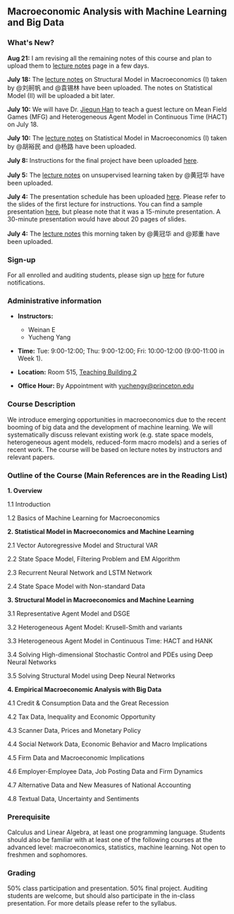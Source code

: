 ## Macroeconomic Analysis with Machine Learning and Big Data

### What's New?

**Aug 21:** I am revising all the remaining notes of this course and plan to upload them to [lecture notes](https://github.com/yangycpku/macro_ML/tree/master/Notes) page in a few days.

**July 18:** The [lecture notes](https://github.com/yangycpku/macro_ML/tree/master/Notes) on Structural Model in Macroeconomics (I) taken by @刘舸帆 and @袁锡林 have been uploaded. The notes on Statistical Model (II) will be uploaded a bit later.

**July 10:** We will have Dr. [Jiequn Han](https://web.math.princeton.edu/~jiequnh/) to teach a guest lecture on Mean Field Games (MFG) and Heterogeneous Agent Model in Continuous Time (HACT) on July 18.

**July 10:** The [lecture notes](https://github.com/yangycpku/macro_ML/tree/master/Notes) on Statistical Model in Macroeconomics (I) taken by @胡裕民 and @杨路 have been uploaded.

**July 8:** Instructions for the final project have been uploaded [here](https://github.com/yangycpku/macro_ML/blob/master/Final%20Project/Final%20Project.md).

**July 5:** The [lecture notes](https://github.com/yangycpku/macro_ML/tree/master/Notes) on unsupervised learning taken by @黄冠华 have been uploaded. 

**July 4:** The presentation schedule has been uploaded [here](https://github.com/yangycpku/macro_ML/blob/master/Presentation%20Schedule.md). Please refer to the slides of the first lecture for instructions. You can find a sample presentation [here](https://github.com/yangycpku/macro_ML/blob/master/Presentation/sample_slides.pdf), but please note that it was a 15-minute presentation. A 30-minute presentation would have about 20 pages of slides.

**July 4:** The [lecture notes](https://github.com/yangycpku/macro_ML/tree/master/Notes) this morning taken by @黄冠华 and @郑重 have been uploaded. 

### Sign-up

For all enrolled and auditing students, please sign up [here](https://www.wjx.cn/jq/41872990.aspx) for future notifications.

### Administrative information

- **Instructors:**   
    - Weinan E
    - Yucheng Yang

- **Time:** Tue: 9:00-12:00; Thu: 9:00-12:00; Fri: 10:00-12:00 (9:00-11:00 in Week 1). 

- **Location:**  Room 515, [Teaching Building 2](https://maps.baidu.com/poi/%E5%8C%97%E4%BA%AC%E5%A4%A7%E5%AD%A6(%E7%87%95%E5%9B%AD%E6%A0%A1%E5%8C%BA)%E7%AC%AC%E4%BA%8C%E6%95%99%E5%AD%A6%E6%A5%BC(%E6%9D%8E%E5%85%86%E5%9F%BA%E6%A5%BC)/@12948834.869857343,4837581.844142513,19.6z?uid=82548a63754afc91735e80e4&primaryUid=10472254985355704340&ugc_type=3&ugc_ver=1&device_ratio=1&compat=1&querytype=detailConInfo&da_src=shareurl)

- **Office Hour:** By Appointment with yuchengy@princeton.edu

### Course Description

We introduce emerging opportunities in macroeconomics due to the recent booming of big data and the development of machine learning. We will systematically discuss relevant existing work (e.g. state space models, heterogeneous agent models, reduced-form macro models) and a series of recent work. The course will be based on lecture notes by instructors and relevant papers.

### Outline of the Course (Main References are in the Reading List)

**1. Overview**

1.1 Introduction

1.2 Basics of Machine Learning for Macroeconomics

**2. Statistical Model in Macroeconomics and Machine Learning**

2.1 Vector Autoregressive Model and Structural VAR

2.2 State Space Model, Filtering Problem and EM Algorithm

2.3 Recurrent Neural Network and LSTM Network 
  
2.4 State Space Model with Non-standard Data

**3. Structural Model in Macroeconomics and Machine Learning**

3.1 Representative Agent Model and DSGE

3.2 Heterogeneous Agent Model: Krusell-Smith and variants 

3.3 Heterogeneous Agent Model in Continuous Time: HACT and HANK 

3.4 Solving High-dimensional Stochastic Control and PDEs  using Deep Neural Networks

3.5 Solving Structural Model using Deep Neural Networks

**4. Empirical Macroeconomic Analysis with Big Data**

4.1 Credit & Consumption Data and the Great Recession

4.2 Tax Data, Inequality and Economic Opportunity   

4.3 Scanner Data, Prices and Monetary Policy

4.4 Social Network Data, Economic Behavior and Macro Implications

4.5 Firm Data and Macroeconomic Implications

4.6 Employer-Employee Data, Job Posting Data and Firm Dynamics

4.7 Alternative Data and New Measures of National Accounting

4.8 Textual Data, Uncertainty and Sentiments

### Prerequisite

Calculus and Linear Algebra, at least one programming language. Students should also be familiar with at least one of the following courses at the advanced level: macroeconomics, statistics, machine learning. Not open to freshmen and sophomores.


### Grading
50\% class participation and presentation. 50\% final project. Auditing students are welcome, but should also participate in the in-class presentation. For more details please refer to the syllabus.
